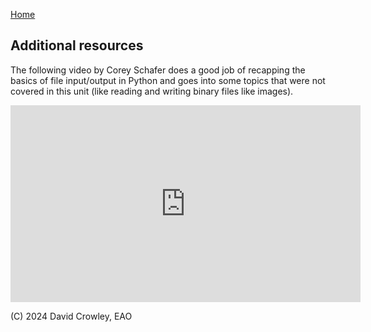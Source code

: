 [Home](index.md#practical-assessment) 


## Additional resources

The following video by Corey Schafer does a good job of recapping the basics of file input/output in Python and goes into some topics that were not covered in this unit (like reading and writing binary files like images).

<iframe width="560" height="315" src="https://www.youtube.com/embed/Uh2ebFW8OYM?si=Hv3H6GNUnXxGD_IW" title="YouTube video player" frameborder="0" allow="accelerometer; autoplay; clipboard-write; encrypted-media; gyroscope; picture-in-picture; web-share" referrerpolicy="strict-origin-when-cross-origin" allowfullscreen></iframe>



(C) 2024 David Crowley, EAO